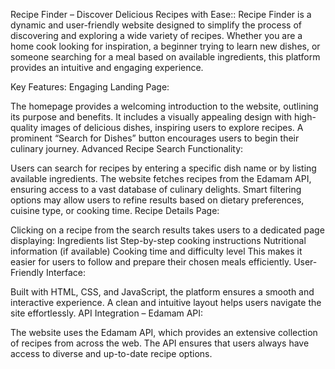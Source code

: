 Recipe Finder – Discover Delicious Recipes with Ease::
Recipe Finder is a dynamic and user-friendly website designed to simplify the process of discovering and exploring a wide variety of recipes. Whether you are a home cook looking for inspiration, a beginner trying to learn new dishes, or someone searching for a meal based on available ingredients, this platform provides an intuitive and engaging experience.

Key Features:
Engaging Landing Page:

The homepage provides a welcoming introduction to the website, outlining its purpose and benefits.
It includes a visually appealing design with high-quality images of delicious dishes, inspiring users to explore recipes.
A prominent “Search for Dishes” button encourages users to begin their culinary journey.
Advanced Recipe Search Functionality:

Users can search for recipes by entering a specific dish name or by listing available ingredients.
The website fetches recipes from the Edamam API, ensuring access to a vast database of culinary delights.
Smart filtering options may allow users to refine results based on dietary preferences, cuisine type, or cooking time.
Recipe Details Page:

Clicking on a recipe from the search results takes users to a dedicated page displaying:
Ingredients list
Step-by-step cooking instructions
Nutritional information (if available)
Cooking time and difficulty level
This makes it easier for users to follow and prepare their chosen meals efficiently.
User-Friendly Interface:

Built with HTML, CSS, and JavaScript, the platform ensures a smooth and interactive experience.
A clean and intuitive layout helps users navigate the site effortlessly.
API Integration – Edamam API:

The website uses the Edamam API, which provides an extensive collection of recipes from across the web.
The API ensures that users always have access to diverse and up-to-date recipe options.
